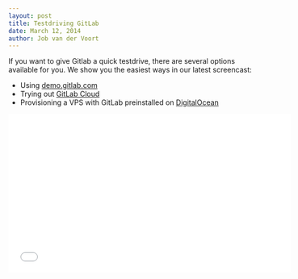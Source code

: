 ```yaml
---
layout: post
title: Testdriving GitLab
date: March 12, 2014
author: Job van der Voort
---
```

If you want to give Gitlab a quick testdrive, there are several options available for you. We show you the easiest ways in our latest screencast:

- Using [demo.gitlab.com](http://demo.gitlab.com)
- Trying out [GitLab Cloud](https://gitlab.com)
- Provisioning a VPS with GitLab preinstalled on [DigitalOcean](https://www.digitalocean.com)

<iframe width="560" height="315" src="//www.youtube.com/embed/WaiL5DGEMR4" frameborder="0" allowfullscreen></iframe>
